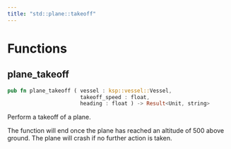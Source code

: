 ```yaml
---
title: "std::plane::takeoff"
---
```




# Functions


## plane_takeoff

```rust
pub fn plane_takeoff ( vessel : ksp::vessel::Vessel,
                       takeoff_speed : float,
                       heading : float ) -> Result<Unit, string>
```

Perform a takeoff of a plane.

The function will end once the plane has reached an altitude of 500 above ground.
The plane will crash if no further action is taken.
